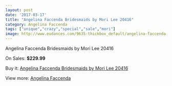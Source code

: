 ```yaml
---
layout: post
date: '2017-03-17'
title: "Angelina Faccenda Bridesmaids by Mori Lee 20416"
category: Angelina Faccenda
tags: ["unique","crazy","special","sale","mori"]
image: http://www.eudances.com/9635-thickbox_default/angelina-faccenda-bridesmaids-by-mori-lee-20416.jpg
---
```

Angelina Faccenda Bridesmaids by Mori Lee 20416

On Sales: **$229.99**
<a href="https://www.eudances.com/en/angelina-faccenda/3178-angelina-faccenda-bridesmaids-by-mori-lee-20416.html"><amp-img layout="responsive" width="600" height="600" src="//www.eudances.com/9635-thickbox_default/angelina-faccenda-bridesmaids-by-mori-lee-20416.jpg" alt="Angelina Faccenda Bridesmaids by Mori Lee 20416 0" /></a>
<a href="https://www.eudances.com/en/angelina-faccenda/3178-angelina-faccenda-bridesmaids-by-mori-lee-20416.html"><amp-img layout="responsive" width="600" height="600" src="//www.eudances.com/9636-thickbox_default/angelina-faccenda-bridesmaids-by-mori-lee-20416.jpg" alt="Angelina Faccenda Bridesmaids by Mori Lee 20416 1" /></a>

Buy it: [Angelina Faccenda Bridesmaids by Mori Lee 20416](https://www.eudances.com/en/angelina-faccenda/3178-angelina-faccenda-bridesmaids-by-mori-lee-20416.html "Angelina Faccenda Bridesmaids by Mori Lee 20416")

View more: [Angelina Faccenda](https://www.eudances.com/en/55-angelina-faccenda "Angelina Faccenda")